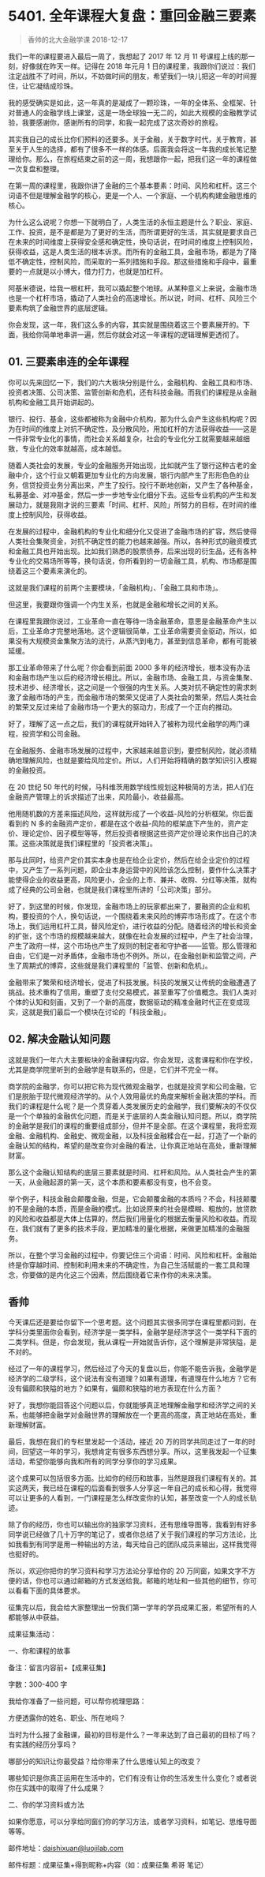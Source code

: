# 5401. 全年课程大复盘：重回金融三要素
> 香帅的北大金融学课
2018-12-17

我们一年的课程要进入最后一周了，我想起了 2017 年 12 月 11 号课程上线的那一刻，好像就在昨天一样。记得在 2018 年元月 1 日的课程里，我跟你们说过：我们注定战胜不了时间，所以，不妨做时间的朋友，希望我们一块儿把这一年的时间握住，让它凝结成珍珠。

我的感受确实是如此，这一年真的是凝成了一颗珍珠，一年的全体系、全框架、针对普通人的金融学线上课堂，这是一场全球独一无二的，如此大规模的金融教学试验，我要感谢你，感谢所有的同学，和我一起完成了这次奇妙的旅程。

其实我自己的成长比你们预料的还要多。关于金融，关于数字时代，关于教育，甚至关于人生的选择，都有了很多不一样的体感。后面我会将这一年我的成长笔记整理给你。那么，在旅程结束之前的这一周，我想跟你一起，把我们这一年的课程做一次复盘和整理。

在第一周的课程里，我跟你讲了金融的三个基本要素：时间、风险和杠杆。这三个词语不但是理解金融学的核心，更是一个人、一个家庭、一个机构构建金融思维的核心。

为什么这么说呢？你想一下就明白了，人类生活的永恒主题是什么？职业、家庭、工作、投资，是不是都是为了更好的生活，而所谓更好的生活，其实就是要求自己在未来的时间维度上获得安全感和确定性，换句话说，在时间的维度上控制风险，获得收益，这是人类生活的根本诉求。而所有的金融工具，金融市场，都是为了降低不确定性，控制风险，而采取的一系列措施和手段。那这些措施和手段中，最重要的一点就是以小博大，借力打力，也就是加杠杆。

阿基米德说，给我一根杠杆，我可以撬起整个地球。从某种意义上来说，金融市场也是一个杠杆市场，撬动了人类社会的高速增长。所以说，时间、杠杆、风险三个要素构筑了金融世界的底层逻辑。

你会发现，这一年，我们这么多的内容，其实就是围绕着这三个要素展开的。下面，我给你简单地串讲一遍，然后你就会对这一年课程的逻辑理解更透彻了。

## 01. 三要素串连的全年课程

你可以先来回忆一下，我们的六大板块分别是什么，金融机构、金融工具和市场、投资者决策、公司决策、监管创新和危机，还有科技金融。而我们的课程是从金融机构和金融工具开始讲起的。

银行、投行、基金，这些都被称为金融中介机构，那为什么会产生这些机构呢？因为在时间的维度上对抗不确定性，及分散风险，用加杠杆的方法获得收益——这是一件非常专业化的事情，而社会关系越复杂，社会的专业化分工就需要越来越细致，专业化的效率就越高，成本越低。

随着人类社会的发展，专业的金融服务开始出现，比如就产生了银行这种古老的金融中介，这个行业又朝着更加专业化的方向发展，银行内部产生了形形色色的业务，信贷投资业务分离出来，产生了投行。投行不断地创新，又产生了各种基金，私募基金、对冲基金，然后一步一步地专业化细分下去。这些专业机构的产生和发展动力，就是我刚才说的三要素「时间、杠杆、风险」所努力的目标，在时间的维度上控制风险，获得收益。

在发展的过程中，金融机构的专业化和细分化又促进了金融市场的扩容，然后使得人类社会集聚资金，对抗不确定性的能力也越来越强。所以，各种形式的融资模式和金融工具也开始出现。比如我们熟悉的股票债券，后来出现的衍生品，还有各种专业化的交易场所等等，换句话说，你所看到的一切金融工具，机构、市场都是围绕着这三个要素来演化的。

这就是我们课程的前两个主要模块，「金融机构」、「金融工具和市场」。

但这里，我要跟你强调一个内生关系，也就是金融和增长之间的关系。

在课程里我跟你说过，工业革命一直在等待一场金融革命，意思是金融革命产生以后，工业革命才完整地落地。这个逻辑很简单，工业革命需要资金驱动，所以，如果没有大规模资金集聚方法的流行，从蒸汽到电力，甚至到信息革命，都有可能被延缓。

那工业革命带来了什么呢？你会看到前面 2000 多年的经济增长，根本没有办法和金融市场产生以后的经济增长相比。所以，金融市场、金融工具，与资金集聚、技术进步、经济增长，这之间是一个很强的内生关系。人类对抗不确定性的需求刺激了金融市场的产生，而金融市场的繁荣又促进了人类社会的繁荣，然后人类社会的繁荣又反过来给了金融市场一个更大的驱动力，形成了一个正向的推动。

好了，理解了这一点之后，我们的课程就开始转入了被称为现代金融学的两门课程，投资学和公司金融。

在金融服务、金融市场发展的过程中，大家越来越意识到，要控制风险，就必须精确地理解风险，也就是要给风险定价。所以，人们开始将精确的数学知识引入模糊的金融投资。

在 20 世纪 50 年代的时候，马科维茨用数学线性规划这种极简的方法，把人们在金融资产管理上的诉求描述了出来，风险最小，收益最高。

他用随机数的方差来描述风险，这样就形成了一个收益-风险的分析框架。你后面看到的 N 多的金融资产定价，都是在这个收益-风险的框架底下产生的，资产定价、理论定价、因子模型等等，然后投资者根据这些资产定价理论来作出自己的决策。这些决策就是我们课程里的「投资者决策」。

那与此同时，给资产定价其实本身也是在给企业定价，然后在给企业定价的过程中，又产生了一系列问题，即企业本身运营中的风险该怎么控制，要作什么决策才能使得企业的收益更高，风险更小，企业的上市、兼并、收购、分红等决策，就构成了经典的公司金融，也就是我们课程里所讲的「公司决策」部分。

好了，到这里的时候，你发现，金融市场上的玩家都出来了，要融资的企业和机构，要投资的个人，换句话说，一个围绕着未来风险的博弈市场形成了。在这个市场上，我们运用杠杆工具，替风险定价，进行收益的分配。随着经济的增长和资金的扩张，这个市场的规模越来越大，就像在社会发展的过程中，产生了社会治理，产生了政府一样，这个市场也产生了规则的制定者和守护者——监管。那么管理和自由，它们是一对矛盾体，金融市场也不例外。所以，在金融创新和监管之间，产生了周期式的博弈，这些就是我们课程里的「监管、创新和危机」。

金融带来了繁荣和经济增长，促进了科技发展。科技的发展又让传统的金融遭遇了挑战。技术重构了信用，重塑了支付交易模式，甚至重写了价值概念。我们人类对个体的认知和刻画，又到了一个新的高度，数据驱动的精准金融时代正在变成现实，这就是我们最后一个模块在讨论的「科技金融」。

## 02. 解决金融认知问题

这就是我们一年六大主要板块的金融课程内容。你会发现，这套课程和你在学校，尤其是商学院里听到的金融学是有联系的，但是，它们并不完全一样。

商学院的金融学，你可以把它称为现代微观金融学，也就是投资学和公司金融，它们是脱胎于现代微观经济学的。从个人效用最优的角度来解析金融决策的学科。而我们的课程是什么呢？是一个贯穿着人类发展历史的金融学，我们要解决的不仅仅是一个个单独的金融优化问题，而是关于底层的人类金融认知问题。所以，商学院的金融学是我们的课程的重要组成部分，但并不是全部。在这个课程里，我将宏观金融、金融机构、金融史、微观金融，以及科技金融糅合在一起，打造了一个新的金融认知的结构，希望的是改变你对金融的看法，让你真正地站在高处，重新理解财富。

那么这个金融认知结构的底层三要素就是时间、杠杆和风险。从人类社会产生的第一天，从金融起源的第一天，这个本质和要素都没有变，也不会变。

举个例子，科技金融会颠覆金融，但是，它会颠覆金融的本质吗？不会，科技颠覆的不是金融的本质，而是金融的模式。比如说原来的社会是模糊、粗放的，放贷款的风险和收益都是大体上估算的，然后我们用量化的根据去衡量风险和收益。而现在，我们就有了更多的技术手段，更加精准的量化根据，来做更加精准的金融服务。

所以，在整个学习金融的过程中，你要记住三个词语：时间、风险和杠杆。金融始终是你穿越时间、控制和利用未来的不确定性，为自己生活赋能的一套工具和理念，你要做的是内化这三个因素，然后围绕着它来作你的未来决策。

## 香帅

今天课后还是要给你留下一个思考题。这个问题其实很多同学在课程里都问到，在学科分类里面你会看到，经济学是一类学科，金融学是经济学这个一类学科下面的二类学科。但是，你会发现，我从课程一开始就告诉你，这个理解是非常狭隘，是不对的。

经过了一年的课程学习，然后经过了今天的复盘以后，你能不能告诉我，金融学是经济学的二级学科，这个说法有没有道理？如果有道理，有道理在什么地方？它有没有偏颇和狭隘的地方？如果有，偏颇和狭隘的地方表现在什么方面？

好了，我想你能回答这个问题以后，你就能够真正地理解金融学和经济学之间的关系，也能够把金融学对金融世界的理解放在一个更高的高度，真正地站在高处，重新理解财富。

最后，我想在我们的专栏里发起一个活动，接近 20 万的同学共同走过了一年的时间，回望这一年的学习，我想肯定有很多东西想分享。所以，这里我发起一个征集活动，希望你能够向我和所有的同学分享你的学习成果。

这个成果可以包括很多方面。比如你的经历和故事，当然是跟我们课程有关的。其实这两天，我已经在课程的后面看到很多人分享这一年自己的成长和心得，我觉得可以让更多的人看到，一门课程是怎么样改变你的认知，甚至改变一个人的成长轨迹。

除了你的经历，你也可以输出你的独家学习资料，还有思维导图等，我看到有好多同学说已经做了几十万字的笔记了，或者你总结了关于我们课程的学习方法论，比如我看到有同学是用一种输出的方法，每天给自己的团队成员来输出，这样我觉得也挺好的。

所以，欢迎你把你的学习资料和学习方法论分享给你的 20 万同窗，如果文字不方便的话，你也可以通过邮箱的方式发送给我。邮箱的地址和一些其他的细节，你可以看看下面的具体要求。

征集完以后，我会给大家整理出一份我们第一学年的学员成果汇报，希望所有的人都能够从中获益。

成果征集活动：

一、你和课程的故事

备注：留言内容前+【成果征集】

字数：300-400 字

我给你准备了一些问题，可以帮你梳理思路：

方便透露你的姓名、职业、所在地吗？

当时为什么报了金融课，最初的目标是什么？一年来达到了自己最初的目标了吗？有实践的经历分享吗？

哪部分的知识让你最受益？给你带来了什么思维认知上的改变？

哪些知识是你真正运用在生活中的，它们有没有让你的生活发生什么变化？或者说你在实践中的取得了什么成果？

二、你的学习资料或方法

如果你愿意，可以分享给同窗们你的学习方法，或者学习资料，如笔记、思维导图等等。

邮件地址：daishixuan@luojilab.com

邮件标题：成果征集+得到昵称+内容（如：成果征集 希哥 笔记）


